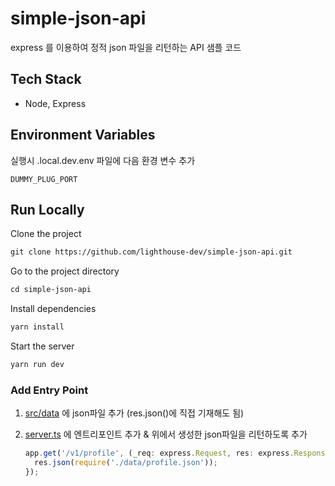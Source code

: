 # simple-json-api

express 를 이용하여 정적 json 파일을 리턴하는 API 샘플 코드

## Tech Stack

- Node, Express

## Environment Variables

실행시 .local.dev.env 파일에 다음 환경 변수 추가

`DUMMY_PLUG_PORT`

## Run Locally

Clone the project

```txt
git clone https://github.com/lighthouse-dev/simple-json-api.git
```

Go to the project directory

```txt
cd simple-json-api
```

Install dependencies

```txt
yarn install
```

Start the server

```txt
yarn run dev
```

### Add Entry Point

1. [src/data](https://github.com/lighthouse-dev/simple-json-api/tree/main/src/data) 에 json파일 추가 (res.json()에 직접 기재해도 됨)
2. [server.ts](https://github.com/lighthouse-dev/simple-json-api/blob/main/src/server.ts) 에 엔트리포인트 추가 & 위에서 생성한 json파일을 리턴하도록 추가

   ```ts
   app.get('/v1/profile', (_req: express.Request, res: express.Response) => {
     res.json(require('./data/profile.json'));
   });
   ```

